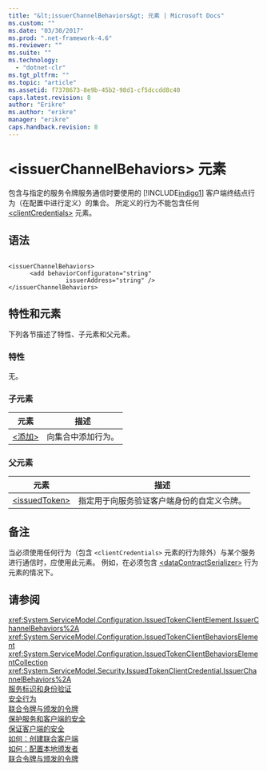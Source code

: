 ```yaml
---
title: "&lt;issuerChannelBehaviors&gt; 元素 | Microsoft Docs"
ms.custom: ""
ms.date: "03/30/2017"
ms.prod: ".net-framework-4.6"
ms.reviewer: ""
ms.suite: ""
ms.technology: 
  - "dotnet-clr"
ms.tgt_pltfrm: ""
ms.topic: "article"
ms.assetid: f7378673-8e9b-45b2-98d1-cf5dccdd8c40
caps.latest.revision: 8
author: "Erikre"
ms.author: "erikre"
manager: "erikre"
caps.handback.revision: 8
---
```

# &lt;issuerChannelBehaviors&gt; 元素
包含与指定的服务令牌服务通信时要使用的 [!INCLUDE[indigo1](../../../../../includes/indigo1-md.md)] 客户端终结点行为（在配置中进行定义）的集合。  所定义的行为不能包含任何 [\<clientCredentials\>](../../../../../docs/framework/configure-apps/file-schema/wcf/clientcredentials.md) 元素。  
  
## 语法  
  
```  
  
<issuerChannelBehaviors>  
      <add behaviorConfiguraton="string"  
                issuerAddress="string" />  
</issuerChannelBehaviors>  
```  
  
## 特性和元素  
 下列各节描述了特性、子元素和父元素。  
  
### 特性  
 无。  
  
### 子元素  
  
|元素|描述|  
|--------|--------|  
|[\<添加\>](../../../../../docs/framework/configure-apps/file-schema/wcf/add-of-issuerchannelbehaviors.md)|向集合中添加行为。|  
  
### 父元素  
  
|元素|描述|  
|--------|--------|  
|[\<issuedToken\>](../../../../../docs/framework/configure-apps/file-schema/wcf/issuedtoken.md)|指定用于向服务验证客户端身份的自定义令牌。|  
  
## 备注  
 当必须使用任何行为（包含 `<clientCredentials>` 元素的行为除外）与某个服务进行通信时，应使用此元素。  例如，在必须包含 [\<dataContractSerializer\>](../../../../../docs/framework/configure-apps/file-schema/wcf/datacontractserializer-element.md) 行为元素的情况下。  
  
## 请参阅  
 <xref:System.ServiceModel.Configuration.IssuedTokenClientElement.IssuerChannelBehaviors%2A>   
 <xref:System.ServiceModel.Configuration.IssuedTokenClientBehaviorsElement>   
 <xref:System.ServiceModel.Configuration.IssuedTokenClientBehaviorsElementCollection>   
 <xref:System.ServiceModel.Security.IssuedTokenClientCredential.IssuerChannelBehaviors%2A>   
 [服务标识和身份验证](../../../../../docs/framework/wcf/feature-details/service-identity-and-authentication.md)   
 [安全行为](../../../../../docs/framework/wcf/feature-details/security-behaviors-in-wcf.md)   
 [联合令牌与颁发的令牌](../../../../../docs/framework/wcf/feature-details/federation-and-issued-tokens.md)   
 [保护服务和客户端的安全](../../../../../docs/framework/wcf/feature-details/securing-services-and-clients.md)   
 [保证客户端的安全](../../../../../docs/framework/wcf/securing-clients.md)   
 [如何：创建联合客户端](../../../../../docs/framework/wcf/feature-details/how-to-create-a-federated-client.md)   
 [如何：配置本地颁发者](../../../../../docs/framework/wcf/feature-details/how-to-configure-a-local-issuer.md)   
 [联合令牌与颁发的令牌](../../../../../docs/framework/wcf/feature-details/federation-and-issued-tokens.md)
